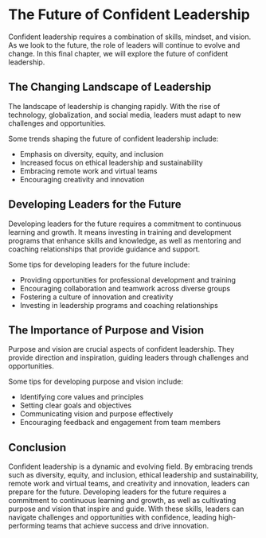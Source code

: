 The Future of Confident Leadership
==========================================================

Confident leadership requires a combination of skills, mindset, and vision. As we look to the future, the role of leaders will continue to evolve and change. In this final chapter, we will explore the future of confident leadership.

The Changing Landscape of Leadership
------------------------------------

The landscape of leadership is changing rapidly. With the rise of technology, globalization, and social media, leaders must adapt to new challenges and opportunities.

Some trends shaping the future of confident leadership include:

* Emphasis on diversity, equity, and inclusion
* Increased focus on ethical leadership and sustainability
* Embracing remote work and virtual teams
* Encouraging creativity and innovation

Developing Leaders for the Future
---------------------------------

Developing leaders for the future requires a commitment to continuous learning and growth. It means investing in training and development programs that enhance skills and knowledge, as well as mentoring and coaching relationships that provide guidance and support.

Some tips for developing leaders for the future include:

* Providing opportunities for professional development and training
* Encouraging collaboration and teamwork across diverse groups
* Fostering a culture of innovation and creativity
* Investing in leadership programs and coaching relationships

The Importance of Purpose and Vision
------------------------------------

Purpose and vision are crucial aspects of confident leadership. They provide direction and inspiration, guiding leaders through challenges and opportunities.

Some tips for developing purpose and vision include:

* Identifying core values and principles
* Setting clear goals and objectives
* Communicating vision and purpose effectively
* Encouraging feedback and engagement from team members

Conclusion
----------

Confident leadership is a dynamic and evolving field. By embracing trends such as diversity, equity, and inclusion, ethical leadership and sustainability, remote work and virtual teams, and creativity and innovation, leaders can prepare for the future. Developing leaders for the future requires a commitment to continuous learning and growth, as well as cultivating purpose and vision that inspire and guide. With these skills, leaders can navigate challenges and opportunities with confidence, leading high-performing teams that achieve success and drive innovation.
